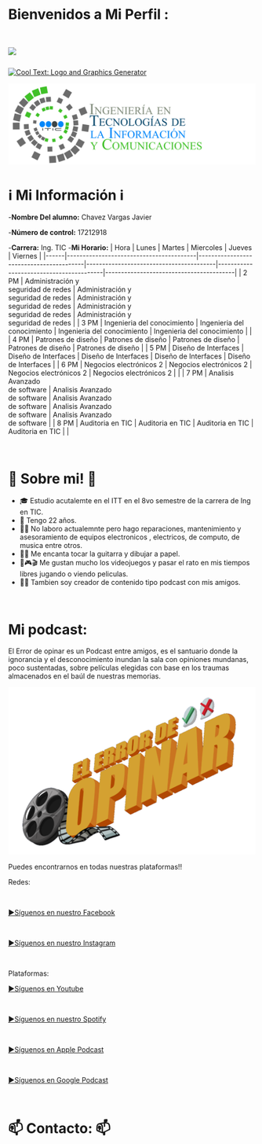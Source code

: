 # Bienvenidos a Mi Perfil : 
# ![](https://images.cooltext.com/5508535.png)
<a href="http://cooltext.com" target="_top"><img src="https://cooltext.com/images/ct_pixel.gif" width="80" height="15" alt="Cool Text: Logo and Graphics Generator" border="0" /></a>

![](https://github.com/JavierChavez/AnalisisSoftwareJavierCV/blob/main/Img/TECNOLOGIAS-DE-LA-INFORMACION-Y-COMUNICACIONES_HEADING1-2048x672.png?raw=true)


# :information_source:  Mi Información :information_source: #

-**Nombre Del alumno:** Chavez Vargas Javier

-**Número de control:** 17212918

-**Carrera:** Ing. TIC
-**Mi Horario:**
| Hora | Lunes                                   | Martes                                  | Miercoles                               | Jueves                                  | Viernes                                 |
|------|-----------------------------------------|-----------------------------------------|-----------------------------------------|-----------------------------------------|-----------------------------------------|
| 2 PM | Administración y <br>seguridad de redes | Administración y <br>seguridad de redes | Administración y <br>seguridad de redes | Administración y <br>seguridad de redes | Administración y <br>seguridad de redes |
| 3 PM | Ingenieria del conocimiento             | Ingenieria del conocimiento             | Ingenieria del conocimiento             | Ingenieria del conocimiento             |                                         |
| 4 PM |            Patrones de diseño           |            Patrones de diseño           |            Patrones de diseño           |            Patrones de diseño           |            Patrones de diseño           |
| 5 PM |           Diseño de Interfaces          |           Diseño de Interfaces          |           Diseño de Interfaces          |           Diseño de Interfaces          |           Diseño de Interfaces          |
| 6 PM |         Negocios electrónicos 2         |         Negocios electrónicos 2         |         Negocios electrónicos 2         |         Negocios electrónicos 2         |                                         |
| 7 PM |    Analisis Avanzado<br> de software    |    Analisis Avanzado<br> de software    |    Analisis Avanzado<br> de software    |    Analisis Avanzado<br> de software    |    Analisis Avanzado<br> de software    |
| 8 PM |             Auditoria en TIC            |             Auditoria en TIC            |             Auditoria en TIC            |             Auditoria en TIC            |                                         |

<br>

# :bow:  Sobre mi! :bow: #

* :mortar_board: Estudio acutalemte en el ITT en el 8vo semestre de la carrera de Ing en TIC.
* :bust_in_silhouette: Tengo 22 años.
* :iphone::guitar: No laboro actualemnte pero hago reparaciones, mantenimiento y asesoramiento de equipos electronicos , electricos, de computo, de musica entre otros.
* :guitar::art: Me encanta tocar la guitarra y dibujar a papel.
* :space_invader::video_game::clapper: Me gustan mucho los videojuegos y pasar el rato en mis tiempos libres jugando o viendo peliculas.
* :movie_camera::globe_with_meridians: Tambien soy creador de contenido tipo podcast con mis amigos.
<br>

# Mi podcast: 

El Error de opinar es un Podcast entre amigos, es el santuario donde la ignorancia y el desconocimiento inundan la sala con opiniones mundanas, poco sustentadas, sobre películas elegidas con base en los traumas almacenados en el baúl de nuestras memorias. 

![](https://github.com/JavierChavez/JavierChavez/blob/main/logo%20el%20error.png?raw=true)

Puedes encontrarnos en todas nuestras plataformas!!

Redes:

<br>

[►Síguenos en nuestro Facebook](https://www.facebook.com/El-Error-de-Opinar-221984055884107)

<br>

[►Síguenos en nuestro Instagram](https://www.instagram.com/el_error_de_opinar/)

<br>

Plataformas:
<br>

[►Síguenos en Youtube](https://www.youtube.com/channel/UC8Ed08zeQkWjCK7pc2zXuTw)

<br>

[►Síguenos en nuestro Spotify](https://open.spotify.com/user/tzxwpmjrpw2rss9ybqclodw0i)

<br>

[►Síguenos en Apple Podcast](https://podcasts.apple.com/mx/podcast/el-error-de-opinar/id1529803930?fbclid=IwAR2XQP_8ZZO0sfvjw3Di6jLgERO8CvEMcdyhAgHjzEx7JrJIhgcAUF9m5U0)

<br>

[►Síguenos en Google Podcast](https://podcasts.google.com/feed/aHR0cHM6Ly93d3cuaXZvb3guY29tL3BvZGNhc3QtZXJyb3Itb3BpbmFyX2ZnX2YxMTAyNDM1MV9maWx0cm9fMS54bWw)

<br>


# :mailbox: Contacto: :mailbox: 

  




